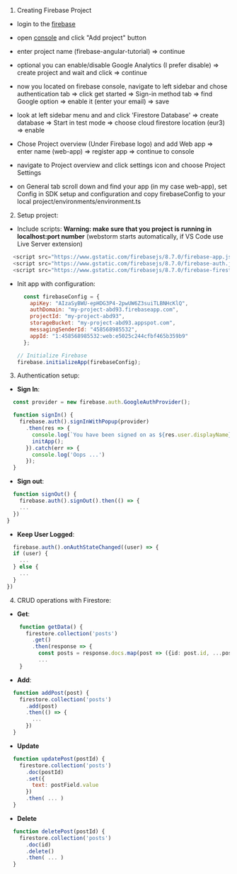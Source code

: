 1. Creating Firebase Project 
  + login to the [firebase](https://firebase.google.com/) 
  + open [console](https://console.firebase.google.com/)  and click "Add project" button
  + enter project name (firebase-angular-tutorial) => continue
  + optional you can enable/disable Google Analytics (I prefer disable) => create project and wait and click => continue
  + now you located on firebase console, navigate to left sidebar and chose authentication tab => click get started => Sign-in method tab => find Google option  => enable it (enter your email) => save
  + look at left sidebar menu and and click 'Firestore Database' => create database => Start in test mode => choose cloud firestore location (eur3) => enable
  + Chose Project overview (Under Firebase logo) and add Web app => enter name (web-app) => register app => continue to console
  + navigate to Project overview and click settings icon and choose Project Settings 
  
  + on General tab scroll down and find your app (in my case web-app), set Config in SDK setup and configuration and copy firebaseConfig to your local project/environments/environment.ts
  
2. Setup project:
  + Include scripts:
  **Warning: make sure that you project is running in localhost:port number** (webstorm starts automatically, if VS Code use Live Server extension)
  ```js
    <script src="https://www.gstatic.com/firebasejs/8.7.0/firebase-app.js"></script>
    <script src="https://www.gstatic.com/firebasejs/8.7.0/firebase-auth.js"></script>
    <script src="https://www.gstatic.com/firebasejs/8.7.0/firebase-firestore.js"></script>
  ```

  + Init app with configuration:
    ```js
      const firebaseConfig = {
        apiKey: "AIzaSyBWU-epHDG3P4-2pwUW6Z3suiTLBNHcKlQ",
        authDomain: "my-project-abd93.firebaseapp.com",
        projectId: "my-project-abd93",
        storageBucket: "my-project-abd93.appspot.com",
        messagingSenderId: "458568985532",
        appId: "1:458568985532:web:e5025c244cfbf465b359b9"
      };

    // Initialize Firebase
    firebase.initializeApp(firebaseConfig);
    ```
3. Authentication setup:
  + **Sign In**:
  ```js
    const provider = new firebase.auth.GoogleAuthProvider();

    function signIn() {
      firebase.auth().signInWithPopup(provider)
        .then(res => {
          console.log(`You have been signed on as ${res.user.displayName}`)
          initApp();
        }).catch(err => {
          console.log('Oops ...')
        });
    }
  ```
  
  + **Sign out**:
  ```js
    function signOut() {
      firebase.auth().signOut().then(() => {
      ...
    })  
  }
  ```

  + **Keep User Logged**:
  ```js
    firebase.auth().onAuthStateChanged((user) => {
    if (user) {
      ...
    } else {
      ...
    }
  })
  ```

4. CRUD operations  with Firestore:
  + **Get**:
  ```ts
      function getData() {
        firestore.collection('posts')
          .get()
          .then(response => {
            const posts = response.docs.map(post => ({id: post.id, ...post.data()}));
            ...
      }
  ```

  + **Add**:
  ```js
    function addPost(post) {
      firestore.collection('posts')
        .add(post)
        .then(() => {
          ...
        })
    }

  ```

  + **Update** 
  ```js
    function updatePost(postId) {
      firestore.collection('posts')
        .doc(postId)
        .set({
          text: postField.value
        })
        .then( ... )
    }
  ```

  + **Delete**
  ```js
    function deletePost(postId) {
      firestore.collection('posts')
        .doc(id)
        .delete()
        .then( ... )
    }
  ```
